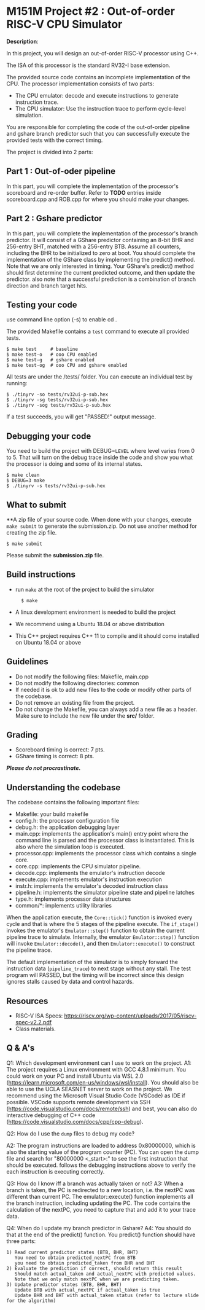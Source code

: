 # M151M Project #2 : Out-of-order RISC-V CPU Simulator

**Description**:

In this project, you will design an out-of-order RISC-V processor using
C++. 

The ISA of this processor is the standard RV32-I base extension.

The provided source code contains an incomplete implementation of the CPU.
The processor implementation consists of two parts:
* The CPU emulator: decode and execute instructions to generate instruction trace.
* The CPU simulator: Use the instruction trace to perform cycle-level simulation.

You are responsible for completing the code of the out-of-order pipeline and gshare branch predictor such that you can successfully execute the provided tests with the correct timing.

The project is divided into 2 parts:

## Part 1 : Out-of-oder pipeline
In this part, you will complete the implementation of the processor's scoreboard and re-order buffer.
Refer to **TODO** entries inside scoreboard.cpp and ROB.cpp for where you should make your changes.

## Part 2 : Gshare predictor
In this part, you will complete the implementation of the processor's branch predictor.
It will consist of a GShare predictor containing an 8-bit BHR and 256-entry BHT, matched with a 256-entry BTB.
Assume all counters, including the BHR to be initialized to zero at boot.
You should complete the implementation of the GShare class by implementing the predict() method.
Note that we are only interested in timing. 
Your GShare's predict() method should first determine the current predicted outcome, and then update the predictor.
also note that a successful prediction is a combination of branch direction and branch target hits.

## Testing your code
use command line option (-s) to enable cd .

The provided Makefile contains a `test` command to execute all provided tests.

    $ make test     # baseline
    $ make test-o   # ooo CPU enabled
    $ make test-g   # gshare enabled
    $ make test-og  # ooo CPU and gshare enabled 

All tests are under the /tests/ folder.
You can execute an individual test by running:

    $ ./tinyrv -so tests/rv32ui-p-sub.hex
    $ ./tinyrv -sg tests/rv32ui-p-sub.hex
    $ ./tinyrv -sog tests/rv32ui-p-sub.hex

If a test succeeds, you will get "PASSED!" output message.

## Debugging your code
You need to build the project with DEBUG=```LEVEL``` where level varies from 0 to 5.
That will turn on the debug trace inside the code and show you what the processor is doing and some of its internal states.

    $ make clean
    $ DEBUG=3 make
    $ ./tinyrv -s tests/rv32ui-p-sub.hex

## What to submit
**A zip file of your source code. 
When done with your changes, execute ```make submit``` to generate the submission.zip. Do not use another method for creating the zip file.

    $ make submit

Please submit the **submission.zip** file.

## Build instructions
* run ```make``` at the root of the project to build the simulator

        $ make

* A linux development environment is needed to build the project
* We recommend using a Ubuntu 18.04 or above distribution
* This C++ project requires C++ 11 to compile and it should come installed on Ubuntu 18.04 or above

## Guidelines
* Do not modify the following files: Makefile, main.cpp
* Do not modify the following directories: common
* If needed it is ok to add new files to the code or modify other parts of the codebase.
* Do not remove an existing file from the project.
* Do not change the Makefile, you can always add a new file as a header. Make sure to include the new file under the **src/** folder.

## Grading
* Scoreboard timing is correct: 7 pts.
* GShare timing is correct: 8 pts.

***Please do not procrastinate.***  

## Understanding the codebase
The codebase contains the following important files:
- Makefile: your build makefile
- config.h: the processor configuration file
- debug.h: the application debugging layer
- main.cpp: implements the application's main() entry point where the command line is parsed and the processor class is instantiated. This is also where the simulation loop is executed.
- processor.cpp: implements the processor class which contains a single core.
- core.cpp: implements the CPU simulator pipeline.
- decode.cpp: implements the emulator's instruction decode
- execute.cpp: implements emulator's instruction execution
- instr.h: implements the emulator's decoded instruction class
- pipeline.h: implements the simulator pipeline state and pipeline latches
- type.h: implements processor data structures
- common/*: implements utility libraries

When the application execute, the ```Core::tick()``` function is invoked every cycle and that is where the 5 stages of the pipeline execute. The ```if_stage()``` invokes the emulator's ```Emulator::step()``` function to obtain the current pipeline trace to simulate. Internally, the emulator ```Emulator::step()``` function will invoke ```Emulator::decode()```, and then ```Emulator::execute()``` to construct the pipeline trace.

The default implementation of the simulator is to simply forward the instruction data (```pipeline_trace```) to next stage without any stall. The test program will PASSED, but the timing will be incorrect since this design ignores stalls caused by data and control hazards.

## Resources
* RISC-V ISA Specs: https://riscv.org/wp-content/uploads/2017/05/riscv-spec-v2.2.pdf
* Class materials.

## Q & A's

Q1: Which development environment can I use to work on the project.
A1: The project requires a Linux environment with GCC 4.8.1 minimum.
You could work on your PC and install Ubuntu via WSL 2.0 (https://learn.microsoft.com/en-us/windows/wsl/install).
You should also be able to use the UCLA SEASNET server to work on the project. 
We recommend using the Microsoft Visual Studio Code (VSCode) as IDE if possible. 
VSCode supports remote development via SSH (https://code.visualstudio.com/docs/remote/ssh) and best, you can also do interactive debugging of C++ code (https://code.visualstudio.com/docs/cpp/cpp-debug).

Q2: How do I use the ```dump``` files to debug my code?

A2: The program instructions are loaded to address 0x80000000, which is also the starting value of the program counter (PC).
You can open the dump file and search for "80000000 <_start>:" to see the first instruction that should be executed.
follows the debugging instructions above to verify the each instruction is executing correctly.

Q3: How do I know iff a branch was actually taken or not?
A3: When a branch is taken, the PC is redirected to a new location, i.e. the nextPC was different than current PC.
The emulator::execute() function implements all the branch instruction, including updating the PC.
The code contains the calculation of the nextPC, you need to capture that and add it to your trace data.

Q4: When do I update my branch predictor in Gshare?
A4: You should do that at the end of the predict() function.
You predict() function should have three parts: 
    
    1) Read current predictor states (BTB, BHR, BHT)    
       You need to obtain predicted_nextPC from BTB
       you need to obtain predicted_taken from BHR and BHT
    2) Evaluate the prediction if correct, should return this result
       Should match actual_taken and actual_nextPC with predicted values.
       Note that we only match nextPC when we are predicting taken.
    3) Update predictor states (BTB, BHR, BHT)
       Update BTB with actual_nextPC if actual_taken is true
       Update BHR and BHT with actual_taken status (refer to lecture slide for the algorithm)
